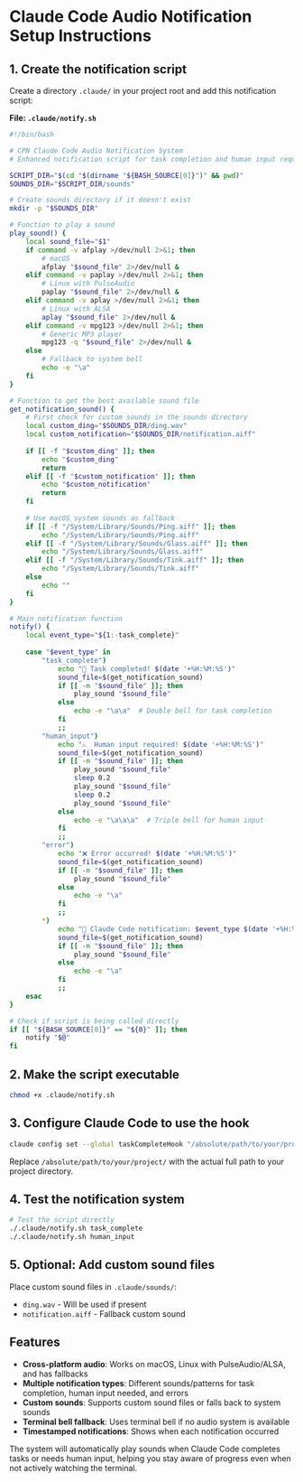 # Claude Code Audio Notification Setup Instructions

## 1. Create the notification script

Create a directory `.claude/` in your project root and add this notification script:

**File: `.claude/notify.sh`**
```bash
#!/bin/bash

# CPN Claude Code Audio Notification System
# Enhanced notification script for task completion and human input requests

SCRIPT_DIR="$(cd "$(dirname "${BASH_SOURCE[0]}")" && pwd)"
SOUNDS_DIR="$SCRIPT_DIR/sounds"

# Create sounds directory if it doesn't exist
mkdir -p "$SOUNDS_DIR"

# Function to play a sound
play_sound() {
    local sound_file="$1"
    if command -v afplay >/dev/null 2>&1; then
        # macOS
        afplay "$sound_file" 2>/dev/null &
    elif command -v paplay >/dev/null 2>&1; then
        # Linux with PulseAudio
        paplay "$sound_file" 2>/dev/null &
    elif command -v aplay >/dev/null 2>&1; then
        # Linux with ALSA
        aplay "$sound_file" 2>/dev/null &
    elif command -v mpg123 >/dev/null 2>&1; then
        # Generic MP3 player
        mpg123 -q "$sound_file" 2>/dev/null &
    else
        # Fallback to system bell
        echo -e "\a"
    fi
}

# Function to get the best available sound file
get_notification_sound() {
    # First check for custom sounds in the sounds directory
    local custom_ding="$SOUNDS_DIR/ding.wav"
    local custom_notification="$SOUNDS_DIR/notification.aiff"
    
    if [[ -f "$custom_ding" ]]; then
        echo "$custom_ding"
        return
    elif [[ -f "$custom_notification" ]]; then
        echo "$custom_notification"
        return
    fi
    
    # Use macOS system sounds as fallback
    if [[ -f "/System/Library/Sounds/Ping.aiff" ]]; then
        echo "/System/Library/Sounds/Ping.aiff"
    elif [[ -f "/System/Library/Sounds/Glass.aiff" ]]; then
        echo "/System/Library/Sounds/Glass.aiff"
    elif [[ -f "/System/Library/Sounds/Tink.aiff" ]]; then
        echo "/System/Library/Sounds/Tink.aiff"
    else
        echo ""
    fi
}

# Main notification function
notify() {
    local event_type="${1:-task_complete}"
    
    case "$event_type" in
        "task_complete")
            echo "🔔 Task completed! $(date '+%H:%M:%S')"
            sound_file=$(get_notification_sound)
            if [[ -n "$sound_file" ]]; then
                play_sound "$sound_file"
            else
                echo -e "\a\a"  # Double bell for task completion
            fi
            ;;
        "human_input")
            echo "⚠️  Human input required! $(date '+%H:%M:%S')"
            sound_file=$(get_notification_sound)
            if [[ -n "$sound_file" ]]; then
                play_sound "$sound_file"
                sleep 0.2
                play_sound "$sound_file"
                sleep 0.2
                play_sound "$sound_file"
            else
                echo -e "\a\a\a"  # Triple bell for human input
            fi
            ;;
        "error")
            echo "❌ Error occurred! $(date '+%H:%M:%S')"
            sound_file=$(get_notification_sound)
            if [[ -n "$sound_file" ]]; then
                play_sound "$sound_file"
            else
                echo -e "\a"
            fi
            ;;
        *)
            echo "🔔 Claude Code notification: $event_type $(date '+%H:%M:%S')"
            sound_file=$(get_notification_sound)
            if [[ -n "$sound_file" ]]; then
                play_sound "$sound_file"
            else
                echo -e "\a"
            fi
            ;;
    esac
}

# Check if script is being called directly
if [[ "${BASH_SOURCE[0]}" == "${0}" ]]; then
    notify "$@"
fi
```

## 2. Make the script executable

```bash
chmod +x .claude/notify.sh
```

## 3. Configure Claude Code to use the hook

```bash
claude config set --global taskCompleteHook "/absolute/path/to/your/project/.claude/notify.sh task_complete"
```

Replace `/absolute/path/to/your/project/` with the actual full path to your project directory.

## 4. Test the notification system

```bash
# Test the script directly
./.claude/notify.sh task_complete
./.claude/notify.sh human_input
```

## 5. Optional: Add custom sound files

Place custom sound files in `.claude/sounds/`:
- `ding.wav` - Will be used if present
- `notification.aiff` - Fallback custom sound

## Features

- **Cross-platform audio**: Works on macOS, Linux with PulseAudio/ALSA, and has fallbacks
- **Multiple notification types**: Different sounds/patterns for task completion, human input needed, and errors
- **Custom sounds**: Supports custom sound files or falls back to system sounds
- **Terminal bell fallback**: Uses terminal bell if no audio system is available
- **Timestamped notifications**: Shows when each notification occurred

The system will automatically play sounds when Claude Code completes tasks or needs human input, helping you stay aware of progress even when not actively watching the terminal.
